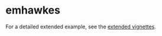 # emhawkes

For a detailed extended example, see the [extended vignettes](https://ksublee.github.io/emhawkes/articles/extended_example.html).
